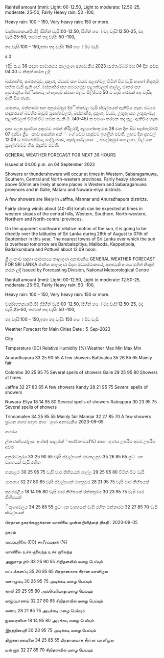 Rainfall amount (mm): Light: 00-12.50, Light to moderate: 12.50-25, moderate: 25-50, Fairly Heavy rain: 50 -100,

Heavy rain: 100 – 150, Very heavy rain: 150 or more.

වර්ෂාපතනය(මි.මී) :සිහින් වැසි:00-12.50, සිහින් හ ෝ මද වැසි:12.50-25, මද වැසි:25-50, තරමක් තද වැසි: 50 -100,

තද වැසි:100 – 150,ඉතා තද වැසි: 150 හ ෝ ඊට වැඩි

s 0

ඉදිරි පැය 36 සඳහා සාමාන්‍යය කාලගුණ අනාවැකිය 2023 සැප්තැම්බර් මස 04 දින සවස 04.00 ට නිකුත් කරන ලදි

බස්නාහිර, සබරගමුව, දකුණ, මධ්‍යම සහ වයඹ පළාත්වල විටින් විට වැසි හහෝ ගිගුරුම් සහිත වැසි ඇති හේ. බස්නාහිර සහ සබරගමුව පළාත්වලත් ගාල්ල, මාතර සහ නුවරඑළිය දිස්ික්කවලත් ඇතැම් ස්ථාන වලට මිලිමීටර 50 ට වැඩි තරමක් තද වැසිද ඇති විය හැක.

යාපනය, මන්නාරම සහ අනුරාධ්‍පුර දිස්ික්කවල වැසි ස්වල්පයක් ඇතිවිය හැක. මධ්‍යම කඳුකරහේ බටහිර බෑවුම් ප්‍රහේශවලත්, බස්නාහිර, දකුණ, වයඹ, උතුරු සහ උතුරු-මැද පළාත්වලත් විටින් විට හමන පැ.කි.මී. (40-45) ක පමණ තරමක තද සුළං ඇතිවිය හැක.

දෘශ්‍ය ලෙස සූර්යයා දකුණට ගමන් කිරීලම්දී, අලගෝසතු මස 28 වන දින සිට සැප්තැම්බර් 07 දක්වා ශ්‍රී ෙංකාව ආසන්න අක්්ාංශ්‍ වෙට සෘජුවම ඉහලින් පවතී. ලහට දින දහවල් 12:09 ට බම්බෙපිටිය, මාලිලබාඩ, කැප්ලපටිලපාෙ, බඩල්කුඹුර සහ ලපාුවිල් යන ප්‍රලේශ්‍වෙට හිරු මුදුන්ව පවතී.

GENERAL WEATHER FORECAST FOR NEXT 36 HOURS

Issued at 04.00 p.m. on 04 September 2023

Showers or thundershowers will occur at times in Western, Sabaragamuwa, Southern, Central and North-western provinces. Fairly heavy showers above 50mm are likely at some places in Western and Sabaragamuwa provinces and in Galle, Matara and Nuwara-eliya districts.

A few showers are likely in Jaffna, Mannar and Anuradhapura districts.

Fairly strong winds about (40-45) kmph can be expected at times in western slopes of the central hills, Western, Southern, North-western, Northern and North-central provinces.

On the apparent southward relative motion of the sun, it is going to be directly over the latitudes of Sri Lanka during 28th of August to 07th of September in this year. The nearest towns of Sri Lanka over which the sun is overhead tomorrow are Bambalapitiya, Maliboda, Keppetipola, Badalkumbura and Pottuvil about 12.09 noon.

ශ්‍රී ලංකාව සඳහා සාමාන්‍යය කාලගුණ අනාවැකිය GENERAL WEATHER FORECAST FOR SRI LANKA ජාතික කාලගුණ විද්‍යා මධ්‍යස්ථානයේ, අනාවැකි අංශය මගින් නිකුත් කරන ලදි Issued by Forecasting Division, National Meteorological Centre

Rainfall amount (mm): Light: 00-12.50, Light to moderate: 12.50-25, moderate: 25-50, Fairly Heavy rain: 50 -100,

Heavy rain: 100 – 150, Very heavy rain: 150 or more.

වර්ෂාපතනය(මි.මී) :සිහින් වැසි:00-12.50, සිහින් හ ෝ මද වැසි:12.50-25, මද වැසි:25-50, තරමක් තද වැසි: 50 -100,

තද වැසි:100 – 150,ඉතා තද වැසි: 150 හ ෝ ඊට වැඩි

Weather Forecast for Main Cities Date : 5-Sep-2023

City

Temperature (0C) Relative Humidity (%) Weather Max Min Max Min

Anuradhapura 33 25 90 55 A few showers Batticaloa 35 26 85 65 Mainly fair

Colombo 30 25 95 75 Several spells of showers Galle 29 25 95 80 Showers at times

Jaffna 32 27 80 65 A few showers Kandy 28 21 95 75 Several spells of showers

Nuwara-Eliya 18 14 95 80 Several spells of showers Ratnapura 30 23 95 75 Several spells of showers

Trincomalee 34 25 85 55 Mainly fair Mannar 32 27 85 70 A few showers ප්‍රධාන නගර සදහා කාෙගුණ අනාවැකිය 2023-09-05

නගරය

උ්තණත්වය(ලස. අංශ්‍ක) සාලප්ක්් ආර්රතාවය(%) කාෙගුණය උපරිම අවම උපරිම අවම

අනුරාධ්‍පුරය 33 25 90 55 වැසි ස්වල්පයක් මඩකලපුව 35 26 85 65 ප්‍රධ්‍ාන වශහයන් වැසි රහිත

හකාළඹ 30 25 95 75 වැසි වාර කිහිපයක් ගාල්ල 29 25 95 80 විටින් විට වැසි

යාපනය 32 27 80 65 වැසි ස්වල්පයක් මහනුවර 28 21 95 75 වැසි වාර කිහිපයක්

නුවරඑළිය 18 14 95 80 වැසි වාර කිහිපයක් රත්නපුරය 30 23 95 75 වැසි වාර කිහිපයක්

ිකුණාමලය 34 25 85 55 ප්‍රධ්‍ාන වශහයන් වැසි රහිත මන්නාරම 32 27 85 70 වැසි ස්වල්පයක්

பிரதான நகரங்களுக்கான வானிலை முன்னறிவித்தை் திகதி : 2023-09-05

நகரம்

வவப்பநிலை (0C) சாரீரப்பதன் (%)

வானிலை உச்ச குலைந்த உச்ச குலைந்த

அனுராதபுரம் 33 25 90 55 சிறிதளவில் மழை பெய்யும்

மட்டக்களப்பு 35 26 85 65 பிரதானமாக சீரான வானிழல

வகாழும்பு 30 25 95 75 அடிக்கடி மழை பெய்யும்

காலி 29 25 95 80 அவ்வெ்பொது மழை பெய்யும்

யாழ்ப்பாணம் 32 27 80 65 சிறிதளவில் மழை பெய்யும்

கண்டி 28 21 95 75 அடிக்கடி மழை பெய்யும்

நுவவரலியா 18 14 95 80 அடிக்கடி மழை பெய்யும்

இரத்தினபுரி 30 23 95 75 அடிக்கடி மழை பெய்யும்

திருககாணமலை 34 25 85 55 பிரதானமாக சீரான வானிழல

மன்னார் 32 27 85 70 சிறிதளவில் மழை பெய்யும்